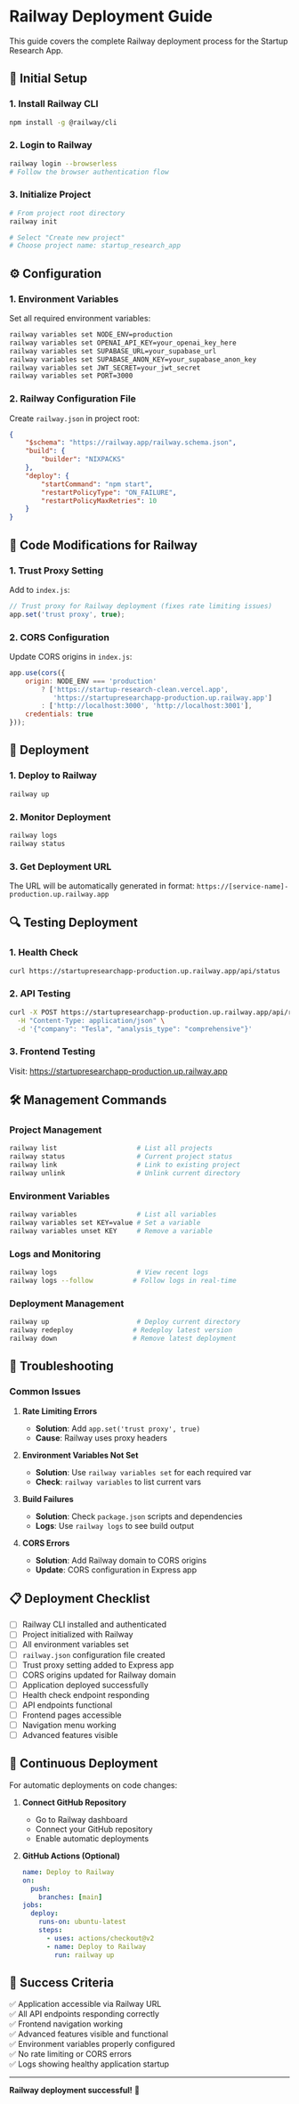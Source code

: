 # Railway Deployment Guide

This guide covers the complete Railway deployment process for the Startup Research App.

## 🚀 **Initial Setup**

### **1. Install Railway CLI**
```bash
npm install -g @railway/cli
```

### **2. Login to Railway**
```bash
railway login --browserless
# Follow the browser authentication flow
```

### **3. Initialize Project**
```bash
# From project root directory
railway init

# Select "Create new project"
# Choose project name: startup_research_app
```

## ⚙️ **Configuration**

### **1. Environment Variables**
Set all required environment variables:

```bash
railway variables set NODE_ENV=production
railway variables set OPENAI_API_KEY=your_openai_key_here
railway variables set SUPABASE_URL=your_supabase_url
railway variables set SUPABASE_ANON_KEY=your_supabase_anon_key
railway variables set JWT_SECRET=your_jwt_secret
railway variables set PORT=3000
```

### **2. Railway Configuration File**
Create `railway.json` in project root:

```json
{
    "$schema": "https://railway.app/railway.schema.json",
    "build": {
        "builder": "NIXPACKS"
    },
    "deploy": {
        "startCommand": "npm start",
        "restartPolicyType": "ON_FAILURE",
        "restartPolicyMaxRetries": 10
    }
}
```

## 🔧 **Code Modifications for Railway**

### **1. Trust Proxy Setting**
Add to `index.js`:
```javascript
// Trust proxy for Railway deployment (fixes rate limiting issues)
app.set('trust proxy', true);
```

### **2. CORS Configuration**
Update CORS origins in `index.js`:
```javascript
app.use(cors({
    origin: NODE_ENV === 'production'
        ? ['https://startup-research-clean.vercel.app', 
           'https://startupresearchapp-production.up.railway.app']
        : ['http://localhost:3000', 'http://localhost:3001'],
    credentials: true
}));
```

## 🚀 **Deployment**

### **1. Deploy to Railway**
```bash
railway up
```

### **2. Monitor Deployment**
```bash
railway logs
railway status
```

### **3. Get Deployment URL**
The URL will be automatically generated in format:
`https://[service-name]-production.up.railway.app`

## 🔍 **Testing Deployment**

### **1. Health Check**
```bash
curl https://startupresearchapp-production.up.railway.app/api/status
```

### **2. API Testing**
```bash
curl -X POST https://startupresearchapp-production.up.railway.app/api/research \
  -H "Content-Type: application/json" \
  -d '{"company": "Tesla", "analysis_type": "comprehensive"}'
```

### **3. Frontend Testing**
Visit: https://startupresearchapp-production.up.railway.app

## 🛠 **Management Commands**

### **Project Management**
```bash
railway list                    # List all projects
railway status                  # Current project status
railway link                    # Link to existing project
railway unlink                  # Unlink current directory
```

### **Environment Variables**
```bash
railway variables               # List all variables
railway variables set KEY=value # Set a variable
railway variables unset KEY     # Remove a variable
```

### **Logs and Monitoring**
```bash
railway logs                    # View recent logs
railway logs --follow          # Follow logs in real-time
```

### **Deployment Management**
```bash
railway up                      # Deploy current directory
railway redeploy               # Redeploy latest version
railway down                   # Remove latest deployment
```

## 🐛 **Troubleshooting**

### **Common Issues**

1. **Rate Limiting Errors**
   - **Solution**: Add `app.set('trust proxy', true)`
   - **Cause**: Railway uses proxy headers

2. **Environment Variables Not Set**
   - **Solution**: Use `railway variables set` for each required var
   - **Check**: `railway variables` to list current vars

3. **Build Failures**
   - **Solution**: Check `package.json` scripts and dependencies
   - **Logs**: Use `railway logs` to see build output

4. **CORS Errors**
   - **Solution**: Add Railway domain to CORS origins
   - **Update**: CORS configuration in Express app

## 📋 **Deployment Checklist**

- [ ] Railway CLI installed and authenticated
- [ ] Project initialized with Railway
- [ ] All environment variables set
- [ ] `railway.json` configuration file created
- [ ] Trust proxy setting added to Express app
- [ ] CORS origins updated for Railway domain
- [ ] Application deployed successfully
- [ ] Health check endpoint responding
- [ ] API endpoints functional
- [ ] Frontend pages accessible
- [ ] Navigation menu working
- [ ] Advanced features visible

## 🔄 **Continuous Deployment**

For automatic deployments on code changes:

1. **Connect GitHub Repository**
   - Go to Railway dashboard
   - Connect your GitHub repository
   - Enable automatic deployments

2. **GitHub Actions (Optional)**
   ```yaml
   name: Deploy to Railway
   on:
     push:
       branches: [main]
   jobs:
     deploy:
       runs-on: ubuntu-latest
       steps:
         - uses: actions/checkout@v2
         - name: Deploy to Railway
           run: railway up
   ```

## 🎯 **Success Criteria**

✅ Application accessible via Railway URL  
✅ All API endpoints responding correctly  
✅ Frontend navigation working  
✅ Advanced features visible and functional  
✅ Environment variables properly configured  
✅ No rate limiting or CORS errors  
✅ Logs showing healthy application startup  

---

**Railway deployment successful!** 🎉
